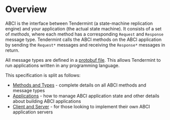 # Overview

ABCI is the interface between Tendermint (a state-machine replication engine)
and your application (the actual state machine). It consists of a set of
*methods*, where each method has a corresponding `Request` and `Response`
message type. Tendermint calls the ABCI methods on the ABCI application by sending the `Request*`
messages and receiving the `Response*` messages in return.

All message types are defined in a [protobuf file](https://github.com/chainpoint/tendermint/blob/develop/abci/types/types.proto).
This allows Tendermint to run applications written in any programming language.

This specification is split as follows:

- [Methods and Types](./abci.md) - complete details on all ABCI methods and
  message types
- [Applications](./apps.md) - how to manage ABCI application state and other
  details about building ABCI applications
- [Client and Server](./client-server.md) - for those looking to implement their
  own ABCI application servers
